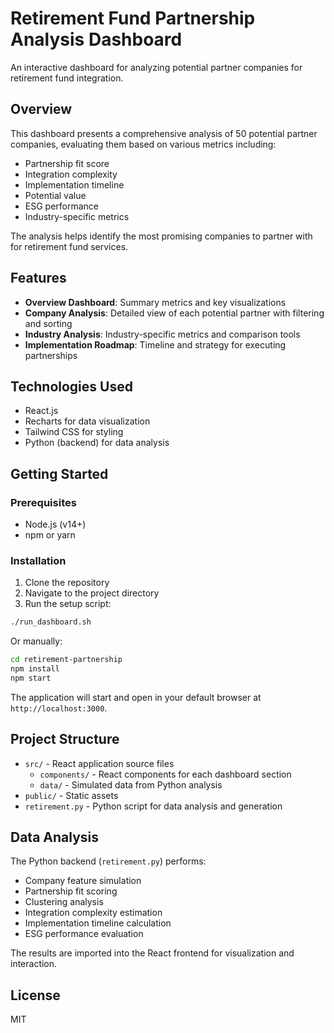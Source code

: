 # Retirement Fund Partnership Analysis Dashboard

An interactive dashboard for analyzing potential partner companies for retirement fund integration.

## Overview

This dashboard presents a comprehensive analysis of 50 potential partner companies, evaluating them based on various metrics including:

- Partnership fit score
- Integration complexity
- Implementation timeline
- Potential value
- ESG performance
- Industry-specific metrics

The analysis helps identify the most promising companies to partner with for retirement fund services.

## Features

- **Overview Dashboard**: Summary metrics and key visualizations
- **Company Analysis**: Detailed view of each potential partner with filtering and sorting
- **Industry Analysis**: Industry-specific metrics and comparison tools
- **Implementation Roadmap**: Timeline and strategy for executing partnerships

## Technologies Used

- React.js
- Recharts for data visualization
- Tailwind CSS for styling
- Python (backend) for data analysis

## Getting Started

### Prerequisites

- Node.js (v14+)
- npm or yarn

### Installation

1. Clone the repository
2. Navigate to the project directory
3. Run the setup script:

```bash
./run_dashboard.sh
```

Or manually:

```bash
cd retirement-partnership
npm install
npm start
```

The application will start and open in your default browser at `http://localhost:3000`.

## Project Structure

- `src/` - React application source files
  - `components/` - React components for each dashboard section
  - `data/` - Simulated data from Python analysis
- `public/` - Static assets
- `retirement.py` - Python script for data analysis and generation

## Data Analysis

The Python backend (`retirement.py`) performs:

- Company feature simulation
- Partnership fit scoring
- Clustering analysis
- Integration complexity estimation
- Implementation timeline calculation
- ESG performance evaluation

The results are imported into the React frontend for visualization and interaction.

## License

MIT
